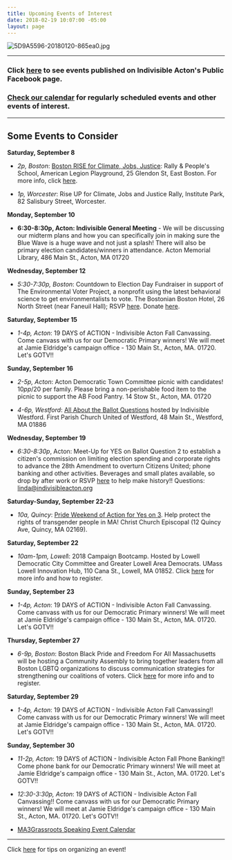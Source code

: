 ```yaml
---
title: Upcoming Events of Interest
date: 2018-02-19 10:07:00 -05:00
layout: page
---
```


![5D9A5596-20180120-865ea0.jpg](/uploads/5D9A5596-20180120-865ea0.jpg)

---

### Click [here](https://www.facebook.com/pg/IndivisibleActon/events/?ref=page_internal) to see events published on Indivisible Acton's Public Facebook page.

### [Check our calendar](http://www.indivisibleacton.org/calendar.html) for regularly scheduled events and other events of interest.

---

## Some Events to Consider

**Saturday, September 8**

* *2p, Boston*: [Boston RISE for Climate, Jobs, Justice](https://www.facebook.com/events/307646843315231/): Rally & People's School, American Legion Playground, 25 Glendon St, East Boston. For more info, click [here](https://peoplesclimate.org/rise/?source=tagged&referrer=group-nrdc&link_id=46&can_id=574622f1a89907bdcd11a29daa9a082f&email_referrer=email_407538&email_subject=2018-08-28-indivisible-acton-weekly-newsletter).

* *1p, Worcester*: Rise UP for Climate, Jobs and Justice Rally, Institute Park, 82 Salisbury Street, Worcester.

**Monday, September 10**

* **6:30-8:30p, Acton: Indivisible General Meeting** - We will be discussing our midterm plans and how you can specifically join in making sure the Blue Wave is a huge wave and not just a splash!  There will also be primary election candidates/winners in attendance.  Acton Memorial Library, 486 Main St., Acton, MA 01720

**Wednesday, September 12**

* *5:30-7:30p, Boston*: Countdown to Election Day Fundraiser in support of The Environmental Voter Project, a nonprofit using the latest behavioral science to get environmentalists to vote. The Bostonian Boston Hotel, 26 North Street (near Faneuil Hall); RSVP [here](https://docs.google.com/forms/d/e/1FAIpQLSdANoTCydWR7ZAqmbLQbQi1jqdmxfgWEoyhbyz24nBp9KnYeQ/viewform?link_id=32). Donate [here](https://secure.ngpvan.com/OWPFfpLrok6yW918gXzUjA2?link_id=33).

**Saturday, September 15**

* *1-4p, Acton*: 19 DAYS of ACTION - Indivisible Acton Fall Canvassing.  Come canvass with us for our Democratic Primary winners!  We will meet at Jamie Eldridge's campaign office - 130 Main St., Acton, MA. 01720.  Let's GOTV!!

**Sunday, September 16**

* *2-5p, Acton*: Acton Democratic Town Committee picnic with candidates!  $10pp/$20 per family.  Please bring a non-perishable food item to the picnic to support the AB Food Pantry.  14 Stow St., Acton, MA. 01720

* *4-6p, Westford*: [All About the Ballot Questions](https://www.facebook.com/events/1898970357074160/) hosted by Indivisible Westford.  First Parish Church United of Westford, 48 Main St., Westford, MA  01886

**Wednesday, September 19**

* *6:30-8:30p*, Acton: Meet-Up for YES on Ballot Question 2 to establish a citizen's commission on limiting election spending and corporate rights to advance the 28th Amendment to overturn Citizens United; phone banking and other activities. Beverages and small plates available, so drop by after work or RSVP [here](https://act.indivisible.org/event/attend-local-actions/40588) to help make history!! Questions: linda@indivisibleacton.org

**Saturday-Sunday, September 22-23**

* *10a, Quincy*: [Pride Weekend of Action for Yes on 3](https://secure.freedomma.org/page/s/boston-peca). Help protect the rights of transgender people in MA! Christ Church Episcopal (12 Quincy Ave, Quincy, MA 02169).

**Saturday, September 22**

* *10am-1pm, Lowel*l:  2018 Campaign Bootcamp.  Hosted by Lowell Democratic City Committee and Greater Lowell Area Democrats.  UMass Lowell Innovation Hub, 110 Cana St., Lowell, MA 01852.  Click [here](https://www.facebook.com/events/461934754291859/) for more info and how to register.

**Sunday, September 23**

* *1-4p, Acton*: 19 DAYS of ACTION - Indivisible Acton Fall Canvassing.  Come canvass with us for our Democratic Primary winners!  We will meet at Jamie Eldridge's campaign office - 130 Main St., Acton, MA. 01720.  Let's GOTV!!

**Thursday, September 27**

* *6-9p, Boston*: Boston Black Pride and Freedom For All Massachusetts will be hosting a Community Assembly to bring together leaders from all Boston LGBTQ organizations to discuss communication strategies for strengthening our coalitions of voters. Click [here](https://www.eventbrite.ca/e/boston-black-pride-community-assembly-a-call-to-defend-transgender-civli-rights-tickets-49308468958) for more info and to register.

**Saturday, September 29**

* *1-4p, Acton*: 19 DAYS of ACTION - Indivisible Acton Fall Canvassing!!  Come canvass with us for our Democratic Primary winners!  We will meet at Jamie Eldridge's campaign office - 130 Main St., Acton, MA. 01720.  Let's GOTV!!

**Sunday, September 30**

* *11-2p, Acton*: 19 DAYS of ACTION - Indivisible Acton Fall Phone Banking!! Come phone bank for our Democratic Primary winners!  We will meet at Jamie Eldridge's campaign office - 130 Main St., Acton, MA. 01720.  Let's GOTV!!

* *12:30-3:30p, Acton*: 19 DAYS of ACTION - Indivisible Acton Fall Canvassing!!  Come canvass with us for our Democratic Primary winners!  We will meet at Jamie Eldridge's campaign office - 130 Main St., Acton, MA. 01720.  Let's GOTV!!


* [MA3Grassroots Speaking Event Calendar](https://www.ma3grassroots.com/event-calendar)

---

Click [here](http://www.indivisibleacton.org/events/organize-an-event.html) for tips on organizing an event!
